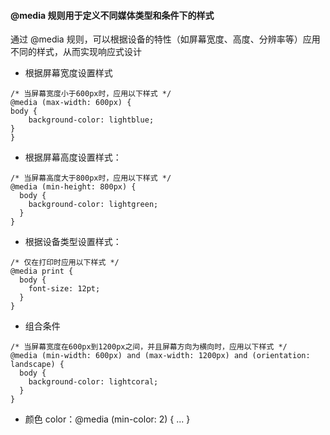 #### @media 规则用于定义不同媒体类型和条件下的样式
  通过 @media 规则，可以根据设备的特性（如屏幕宽度、高度、分辨率等）应用不同的样式，从而实现响应式设计

* 根据屏幕宽度设置样式
```
/* 当屏幕宽度小于600px时，应用以下样式 */
@media (max-width: 600px) {
body {
    background-color: lightblue;
}
}
```
* 根据屏幕高度设置样式：
```
/* 当屏幕高度大于800px时，应用以下样式 */
@media (min-height: 800px) {
  body {
    background-color: lightgreen;
  }
}
```
* 根据设备类型设置样式：
```
/* 仅在打印时应用以下样式 */
@media print {
  body {
    font-size: 12pt;
  }
}
```
* 组合条件
```
/* 当屏幕宽度在600px到1200px之间，并且屏幕方向为横向时，应用以下样式 */
@media (min-width: 600px) and (max-width: 1200px) and (orientation: landscape) {
  body {
    background-color: lightcoral;
  }
}
```
* 颜色 color：@media (min-color: 2) { ... }
